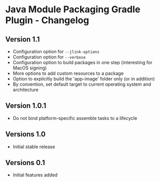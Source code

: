 # Java Module Packaging Gradle Plugin - Changelog

## Version 1.1
- Configuration option for `--jlink-options` 
- Configuration option for `--verbose`
- Configuration option to build packages in one step (interesting for MacOS signing)
- More options to add custom resources to a package
- Option to explicitly build the 'app-image' folder only (or in addition)
- By convention, set default target to current operating system and architecture

## Version 1.0.1
* Do not bind platform-specific assemble tasks to a lifecycle

## Versions 1.0
* Initial stable release

## Versions 0.1
* Initial features added
